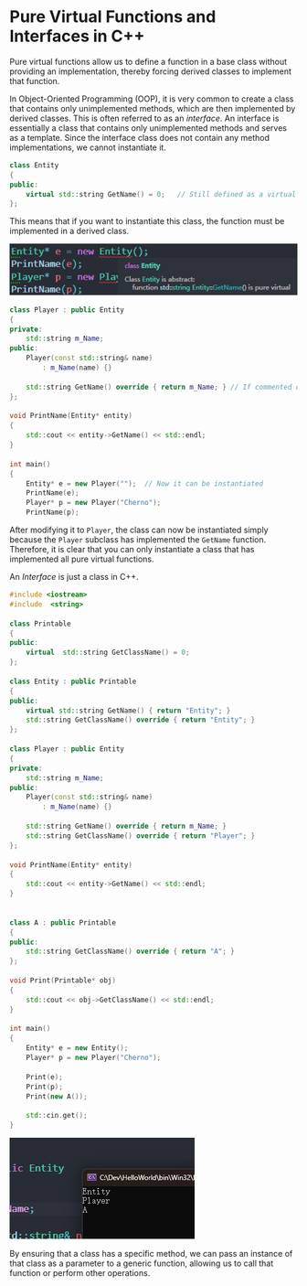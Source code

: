 # Pure Virtual Functions and Interfaces in C++

Pure virtual functions allow us to define a function in a base class without providing an implementation, thereby forcing derived classes to implement that function.

In Object-Oriented Programming (OOP), it is very common to create a class that contains only unimplemented methods, which are then implemented by derived classes. This is often referred to as an *interface*. An interface is essentially a class that contains only unimplemented methods and serves as a template. Since the interface class does not contain any method implementations, we cannot instantiate it.

```cpp
class Entity
{
public:
	virtual std::string GetName() = 0;   // Still defined as a virtual function, but the =0 makes it a pure virtual function
};
```

This means that if you want to instantiate this class, the function must be implemented in a derived class.

![](./storage%20bag/Pasted%20image%2020230704194349.png)

```cpp
class Player : public Entity
{
private:
	std::string m_Name;
public:
	Player(const std::string& name)
		: m_Name(name) {}

	std::string GetName() override { return m_Name; } // If commented out, the class cannot be instantiated
};

void PrintName(Entity* entity)
{
	std::cout << entity->GetName() << std::endl;
}

int main()
{
	Entity* e = new Player("");  // Now it can be instantiated
	PrintName(e);
	Player* p = new Player("Cherno");
	PrintName(p);
```

After modifying it to `Player`, the class can now be instantiated simply because the `Player` subclass has implemented the `GetName` function. Therefore, it is clear that you can only instantiate a class that has implemented all pure virtual functions.

An *Interface* is just a class in C++.

```cpp
#include <iostream>
#include  <string>

class Printable
{
public:
	virtual  std::string GetClassName() = 0;
};

class Entity : public Printable
{
public:
	virtual std::string GetName() { return "Entity"; }
	std::string GetClassName() override { return "Entity"; }
};

class Player : public Entity
{
private:
	std::string m_Name;
public:
	Player(const std::string& name)
		: m_Name(name) {}

	std::string GetName() override { return m_Name; }
	std::string GetClassName() override { return "Player"; }
};

void PrintName(Entity* entity)
{
	std::cout << entity->GetName() << std::endl;
}


class A : public Printable
{
public:
	std::string GetClassName() override { return "A"; }
};

void Print(Printable* obj)
{
	std::cout << obj->GetClassName() << std::endl;
}

int main()
{
	Entity* e = new Entity();
	Player* p = new Player("Cherno");

	Print(e);
	Print(p);
	Print(new A());

	std::cin.get();
}
```

![](./storage%20bag/Pasted%20image%2020230704200052.png)

By ensuring that a class has a specific method, we can pass an instance of that class as a parameter to a generic function, allowing us to call that function or perform other operations.